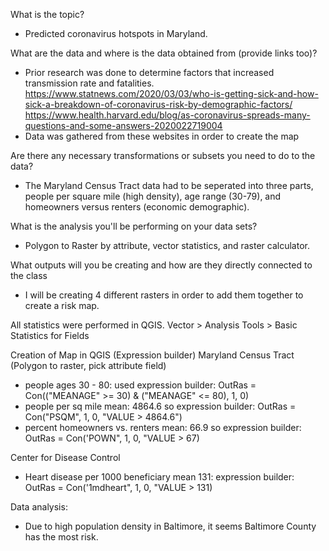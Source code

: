 What is the topic?  
- Predicted coronavirus hotspots in Maryland. 

What are the data and where is the data obtained from (provide links too)?
- Prior research was done to determine factors that increased transmission rate and fatalities.
  https://www.statnews.com/2020/03/03/who-is-getting-sick-and-how-sick-a-breakdown-of-coronavirus-risk-by-demographic-factors/
  https://www.health.harvard.edu/blog/as-coronavirus-spreads-many-questions-and-some-answers-2020022719004
 - Data was gathered from these websites in order to create the map 

Are there any necessary transformations or subsets you need to do to the data?
- The Maryland Census Tract data had to be seperated into three parts, people per square mile (high density), age range (30-79), and homeowners versus renters (economic demographic). 

What is the analysis you'll be performing on your data sets?
- Polygon to Raster by attribute, vector statistics, and raster calculator. 

What outputs will you be creating and how are they directly connected to the class
- I will be creating 4 different rasters in order to add them together to create a risk map. 

All statistics were performed in QGIS. Vector > Analysis Tools > Basic Statistics for Fields 

Creation of Map in QGIS (Expression builder)
Maryland Census Tract (Polygon to raster, pick attribute field)
- people ages 30 - 80: used expression builder: OutRas = Con(("MEANAGE" >= 30) & ("MEANAGE" <= 80), 1, 0)
- people per sq mile mean: 4864.6 so expression builder: OutRas = Con("PSQM", 1, 0, "VALUE > 4864.6")
- percent homeowners vs. renters mean: 66.9 so expression builder: OutRas = Con('POWN", 1, 0, "VALUE > 67)

Center for Disease Control  
- Heart disease per 1000 beneficiary mean 131: expression builder: OutRas = Con('1mdheart", 1, 0, "VALUE > 131)

Data analysis:
- Due to high population density in Baltimore, it seems Baltimore County has the most risk. 
